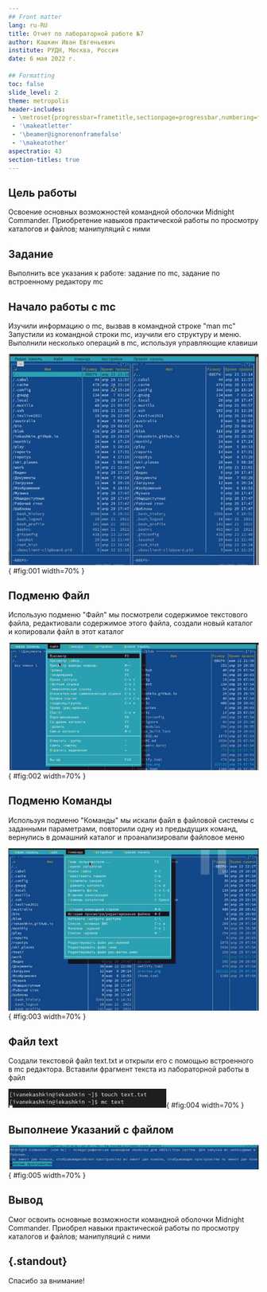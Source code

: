 ```yaml
---
## Front matter
lang: ru-RU
title: Отчет по лабораторной работе №7
author: Кашкин Иван Евгеньевич
institute: РУДН, Москва, Россия
date: 6 мая 2022 г.

## Formatting
toc: false
slide_level: 2
theme: metropolis
header-includes: 
 - \metroset{progressbar=frametitle,sectionpage=progressbar,numbering=fraction}
 - '\makeatletter'
 - '\beamer@ignorenonframefalse'
 - '\makeatother'
aspectratio: 43
section-titles: true
---
```


## Цель работы 

Освоение основных возможностей командной оболочки Midnight Commander. Приобретение навыков практической работы по просмотру каталогов и файлов; манипуляций с ними

## Задание

Выполнить все указания к работе: задание по mc, задание по встроенному редактору mc

## Начало работы с mc 

Изучили информацию о mc, вызвав в командной строке "man mc" Запустили из командной строки mc, изучили его структуру и меню. Выполнили несколько операций в mc, используя управляющие клавиши 

![меню mc](image/2.png){ #fig:001 width=70% }

## Подменю Файл

Использую подменю "Файл" мы посмотрели содержимое текстового файла, редактиовали содержимое этого файла, создали новый каталог и копировали файл в этот каталог

![Подменю Файл](image/4.png){ #fig:002 width=70% }

## Подменю Команды
  
Используя подменю "Команды" мы искали файл в файловой системы с заданными параметрами, повторили одну из предыдущих команд, вернулись в домашний каталог и проанализировали файловое меню

![Подменю Команды](image/6.png){ #fig:003 width=70% }

## Файл text 

Создали текстовой файл text.txt и открыли его с помощью встроенного в mc редактора. Вставили фрагмент текста из лабораторной работы в файл

![Текст в файле](image/8.png){ #fig:004 width=70% }

## Выполнеие Указаний с файлом

![Работа с файлом](image/10.png){ #fig:005 width=70% }

## Вывод

Смог освоить основные возможности командной оболочки Midnight Commander. Приобрел навыки практической работы по просмотру каталогов и файлов; манипуляций с ними

## {.standout}

Спасибо за внимание!
